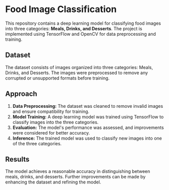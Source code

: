 # Food Image Classification

This repository contains a deep learning model for classifying food images into three categories: **Meals, Drinks, and Desserts**. The project is implemented using TensorFlow and OpenCV for data preprocessing and training.

## Dataset
The dataset consists of images organized into three categories: Meals, Drinks, and Desserts. The images were preprocessed to remove any corrupted or unsupported formats before training.

## Approach
1. **Data Preprocessing:** The dataset was cleaned to remove invalid images and ensure compatibility for training.
2. **Model Training:** A deep learning model was trained using TensorFlow to classify images into the three categories.
3. **Evaluation:** The model's performance was assessed, and improvements were considered for better accuracy.
4. **Inference:** The trained model was used to classify new images into one of the three categories.

## Results
The model achieves a reasonable accuracy in distinguishing between meals, drinks, and desserts. Further improvements can be made by enhancing the dataset and refining the model.


